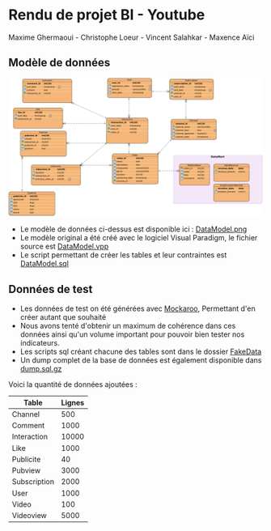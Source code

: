 # Rendu de projet BI - Youtube
Maxime Ghermaoui - Christophe Loeur - Vincent Salahkar - Maxence Aïci

## Modèle de données
![Modèle de données](https://github.com/mininao/BI-SQL-Homework/raw/master/DataModel.png)  
* Le modèle de données ci-dessus est disponible ici : [DataModel.png](https://github.com/mininao/BI-SQL-Homework/blob/master/DataModel.png)  
* Le modèle original a été créé avec le logiciel Visual Paradigm, le fichier source est [DataModel.vpp](https://github.com/mininao/BI-SQL-Homework/blob/master/DataModel.vpp)  
* Le script permettant de créer les tables et leur contraintes est [DataModel.sql](https://github.com/mininao/BI-SQL-Homework/blob/master/DataModel.sql)  

## Données de test
* Les données de test on été générées avec [Mockaroo](https://mockaroo.com), Permettant d'en créer autant que souhaité
* Nous avons tenté d'obtenir un maximum de cohérence dans ces données ainsi qu'un volume important pour pouvoir bien tester nos indicateurs.
* Les scripts sql créant chacune des tables sont dans le dossier [FakeData](https://github.com/mininao/BI-SQL-Homework/blob/master/FakeData)
* Un dump complet de la base de données est également disponible dans [dump.sql.gz](https://github.com/mininao/BI-SQL-Homework/blob/master/dump.sql.gz)

Voici la quantité de données ajoutées :

Table       | Lignes
------------|-------
Channel     |500
Comment     |1000
Interaction |10000
Like        |1000
Publicite   |40
Pubview     |3000
Subscription|2000
User        |1000
Video       |100
Videoview   |5000
